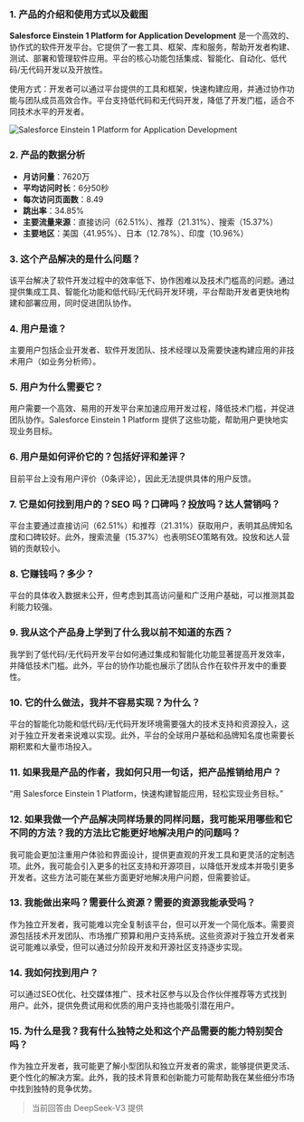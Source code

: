 ### 1. 产品的介绍和使用方式以及截图
**Salesforce Einstein 1 Platform for Application Development** 是一个高效的、协作式的软件开发平台。它提供了一套工具、框架、库和服务，帮助开发者构建、测试、部署和管理软件应用。平台的核心功能包括集成、智能化、自动化、低代码/无代码开发以及开放性。

使用方式：开发者可以通过平台提供的工具和框架，快速构建应用，并通过协作功能与团队成员高效合作。平台支持低代码和无代码开发，降低了开发门槛，适合不同技术水平的开发者。

![Salesforce Einstein 1 Platform for Application Development](https://cdn-images.toolify.ai/170349895010883436.jpg)

### 2. 产品的数据分析
- **月访问量**：7620万
- **平均访问时长**：6分50秒
- **每次访问页面数**：8.49
- **跳出率**：34.85%
- **主要流量来源**：直接访问（62.51%）、推荐（21.31%）、搜索（15.37%）
- **主要地区**：美国（41.95%）、日本（12.78%）、印度（10.96%）

### 3. 这个产品解决的是什么问题？
该平台解决了软件开发过程中的效率低下、协作困难以及技术门槛高的问题。通过提供集成工具、智能化功能和低代码/无代码开发环境，平台帮助开发者更快地构建和部署应用，同时促进团队协作。

### 4. 用户是谁？
主要用户包括企业开发者、软件开发团队、技术经理以及需要快速构建应用的非技术用户（如业务分析师）。

### 5. 用户为什么需要它？
用户需要一个高效、易用的开发平台来加速应用开发过程，降低技术门槛，并促进团队协作。Salesforce Einstein 1 Platform 提供了这些功能，帮助用户更快地实现业务目标。

### 6. 用户是如何评价它的？包括好评和差评？
目前平台上没有用户评价（0条评论），因此无法提供具体的用户反馈。

### 7. 它是如何找到用户的？SEO 吗？口碑吗？投放吗？达人营销吗？
平台主要通过直接访问（62.51%）和推荐（21.31%）获取用户，表明其品牌知名度和口碑较好。此外，搜索流量（15.37%）也表明SEO策略有效。投放和达人营销的贡献较小。

### 8. 它赚钱吗？多少？
平台的具体收入数据未公开，但考虑到其高访问量和广泛用户基础，可以推测其盈利能力较强。

### 9. 我从这个产品身上学到了什么我以前不知道的东西？
我学到了低代码/无代码开发平台如何通过集成和智能化功能显著提高开发效率，并降低技术门槛。此外，平台的协作功能也展示了团队合作在软件开发中的重要性。

### 10. 它的什么做法，我并不容易实现？为什么？
平台的智能化功能和低代码/无代码开发环境需要强大的技术支持和资源投入，这对于独立开发者来说难以实现。此外，平台的全球用户基础和品牌知名度也需要长期积累和大量市场投入。

### 11. 如果我是产品的作者，我如何只用一句话，把产品推销给用户？
“用 Salesforce Einstein 1 Platform，快速构建智能应用，轻松实现业务目标。”

### 12. 如果我做一个产品解决同样场景的同样问题，我可能采用哪些和它不同的方法？我的方法比它能更好地解决用户的问题吗？
我可能会更加注重用户体验和界面设计，提供更直观的开发工具和更灵活的定制选项。此外，我可能会引入更多的社区支持和开源项目，以降低开发成本并吸引更多开发者。这些方法可能在某些方面更好地解决用户问题，但需要验证。

### 13. 我能做出来吗？需要什么资源？需要的资源我能承受吗？
作为独立开发者，我可能难以完全复制该平台，但可以开发一个简化版本。需要资源包括技术开发团队、市场推广预算和用户支持系统。这些资源对于独立开发者来说可能难以承受，但可以通过分阶段开发和开源社区支持逐步实现。

### 14. 我如何找到用户？
可以通过SEO优化、社交媒体推广、技术社区参与以及合作伙伴推荐等方式找到用户。此外，提供免费试用和优质的用户支持也能吸引潜在用户。

### 15. 为什么是我？我有什么独特之处和这个产品需要的能力特别契合吗？
作为独立开发者，我可能更了解小型团队和独立开发者的需求，能够提供更灵活、更个性化的解决方案。此外，我的技术背景和创新能力可能帮助我在某些细分市场中找到独特的竞争优势。

> 当前回答由 DeepSeek-V3 提供